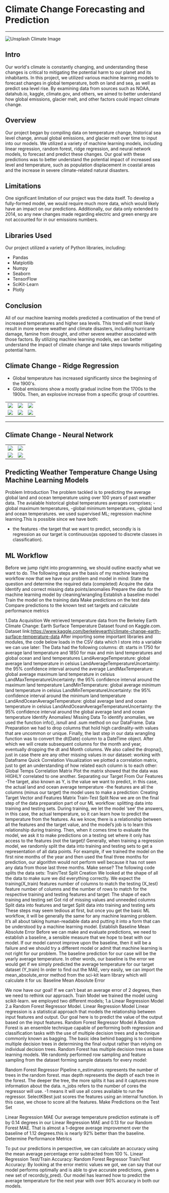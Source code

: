 # Climate Change Forecasting and Prediction
---
![Unsplash Climate Image](https://www.noaa.gov/sites/default/files/styles/landscape_width_1275/public/2022-03/PHOTO-Climate-Collage-Diagonal-Design-NOAA-Communications-NO-NOAA-Logo.jpg)


## Intro
Our world's climate is constantly changing, and understanding these changes is critical to mitigating the potential harm to our planet and its inhabitants. In this project, we utilized various machine learning models to forecast changes in global temperature, both on land and sea, as well as predict sea level rise. By examining data from sources such as NOAA, datahub.io, kaggle, climate.gov, and others, we aimed to better understand how global emissions, glacier melt, and other factors could impact climate change.


## Overview
Our project began by compiling data on temperature change, historical sea level change, annual global emissions, and glacier melt over time to input into our models. We utilized a variety of machine learning models, including linear regression, random forest, ridge regression, and neural network models, to forecast and predict these changes. Our goal with these predictions was to better understand the potential impact of increased sea level and temperature, such as population displacement in coastal areas and the increase in severe climate-related natural disasters.


## Limitations
One significant limitation of our project was the data itself. To develop a fully-formed model, we would require much more data, which would likely have an impact on our predictions. Additionally, our data only extended to 2014, so any new changes made regarding electric and green energy are not accounted for in our emissions numbers.


## Libraries Used
Our project utilized a variety of Python libraries, including:
- Pandas
- Matplotlib
- Numpy
- Seaborn
- TensorFlow
- SciKit-Learn
- Plotly

## Conclusion
All of our machine learning models predicted a continuation of the trend of increased temperatures and higher sea levels. This trend will most likely result in more severe weather and climate disasters, including hurricane damage, famine from drought, and other severe weather associated with those factors. By utilizing machine learning models, we can better understand the impact of climate change and take steps towards mitigating potential harm.


## Climate Change - Ridge Regression

- Global temperature has increased significantly since the beginning of the 1900's.
- Global emissions show a mostly gradual incline from the 1700s to the 1900s. Then, an explosive increase from a specific group of countries.

<table>
  <tr>
    <td><img src="https://github.com/damian-robinson/multi-model-analysis/blob/748ec2e7863684caabae8436b997bce6770f59c7/data/temperature_change.png"></td>
    <td><img src="https://raw.githubusercontent.com/damian-robinson/multi-model-analysis/main/data/emissions_change.png"></td>
    <td><img src="https://raw.githubusercontent.com/damian-robinson/multi-model-analysis/main/data/sea_level_change.png"></td>
  </tr>
  <tr>
    <td><img src="https://raw.githubusercontent.com/damian-robinson/multi-model-analysis/main/data/sunspots_change.png"></td>
    <td><img src="https://raw.githubusercontent.com/damian-robinson/multi-model-analysis/main/data/x_train_predictions.png"></td>
    <td><img src="https://raw.githubusercontent.com/damian-robinson/multi-model-analysis/main/data/x_test_predictions.png"></td>
  </tr>
</table>

---


## Climate Change - Neural Network

<table>
  <tr>
    <td><img src="https://raw.githubusercontent.com/damian-robinson/multi-model-analysis/main/data/Annual_Climate_Disasters.png"></td>
    <td><img src="https://raw.githubusercontent.com/damian-robinson/multi-model-analysis/main/data/Sea_Level_Change_Prediction.png"></td>
  </tr>
  <tr>
    <td><img src="https://raw.githubusercontent.com/damian-robinson/multi-model-analysis/main/data/Sea_Level_Comparison_Graph.jpg"></td>
    <td><img src="https://raw.githubusercontent.com/damian-robinson/multi-model-analysis/main/data/heatmap.png"></td>
  </tr>
</table>
  


  
  
  
## Predicting Weather Temperature Change Using Machine Learning Models
Problem Introduction
The problem tackled is to predicting the average global land and ocean temperature using over 100 years of past weather data.
The avialable historical global temperatures averages comprises;
-global maximum temperatures,
-global minimum temperatures,
-global land and ocean temperatures.
 we used supervised ML; regression machine learning.This is possible since we have both:
- the features
-the target that we want to predict,
secondly is is regression as our target is continuous(as opposed to discrete classes in classification).

## ML Workflow
Before we jump right into programming, we should outline exactly what we want to do. The following steps are the basis of my machine learning workflow now that we have our problem and model in mind:
State the question and determine the required data (completed)
Acquire the data
Identify and correct missing data points/anomalies
Prepare the data for the machine learning model by cleaning/wrangling
Establish a baseline model
Train the model on the training data
Make predictions on the test data
Compare predictions to the known test set targets and calculate performance metrics

1.Data Acquisition
We retrieved temperature data from the Berkeley Earth Climate Change: Earth Surface Temperature Dataset found on Kaggle.com.
Dataset link:https://www.kaggle.com/berkeleyearth/climate-change-earth-surface-temperature-data
After importing some important libraries and modules, the code below loads in the CSV data which I store into a variable we can use later:
The Data had the following columns:
dt: starts in 1750 for average land temperature and 1850 for max and min land temperatures and global ocean and land temperatures
LandAverageTemperature: global average land temperature in celsius
LandAverageTemperatureUncertainty: the 95% confidence interval around the average
LandMaxTemperature: global average maximum land temperature in celsius
LandMaxTemperatureUncertainty: the 95% confidence interval around the maximum land temperature
LandMinTemperature: global average minimum land temperature in celsius
LandMinTemperatureUncertainty: the 95% confidence interval around the minimum land temperature
LandAndOceanAverageTemperature: global average land and ocean temperature in celsius
LandAndOceanAverageTemperatureUncertainty: the 95% confidence interval around the global average land and ocean temperature
Identify Anomalies/ Missing Data
To identify anomalies, we used the function info(),.isnull and .sum method on our DataFrame.
Data Preparation
we had to  drop columns that hold high cardinality-with values that are uncommon or unique.
Finally, the last step in our data wrangling function was to convert the dt(Date) column to a DateTime object. After which we will create subsequent columns for the month and year, eventually dropping the dt and Month columns.
We also called the dropna(), just in case there are any other missing values in our dataset:
working with Dataframe
Quick Correlation Visualization
we  plotted a correlation matrix, just to get an understanding of how related each column is to each other:
Global Temps Correlation Matrix Plot
the matrix showed that the data was HIGHLY correlated to one another.
Separating our Target From Our Features
 -The target, also known as Y, is the value we want to predict, in this case, the actual land and ocean average temperature
-the features are all the columns (minus our target) the model uses to make a prediction:
Creating Target Vector and Features Matrix
Train-Test Split
Now we are on the final step of the data preparation part of our ML workflow: splitting data into training and testing sets.
During training, we let the model ‘see’ the answers, in this case, the actual temperature, so it can learn how to predict the temperature from the features. As we know, there is a relationship between all the features and the target value, and the model’s job is to learn this relationship during training. Then, when it comes time to evaluate the model, we ask it to make predictions on a testing set where it only has access to the features (not the target)!
Generally, when training a regression model, we randomly split the data into training and testing sets to get a representation of all data points.
For example, if we trained the model on the first nine months of the year and then used the final three months for prediction, our algorithm would not perform well because it has not seen any data from those last three months.
Make sense?
The following code splits the data sets:
Train/Test Split Creation
We looked at the shape of all the data to make sure we did everything correctly. We expect the training(X_train) features number of columns to match the testing (X_test) feature number of columns and the number of rows to match for the respective training and testing features and target:
The shape of each training and testing set
Got rid of missing values and unneeded columns
Split data into features and target
Split data into training and testing sets
These steps may seem tedious at first, but once you get the basic ML workflow, it will be generally the same for any machine learning problem. It’s all about taking human-readable data and putting it into a form that can be understood by a machine learning model.
Establish Baseline Mean Absolute Error
Before we can make and evaluate predictions, we need to establish a baseline, a sensible measure that we hope to beat with our model. If our model cannot improve upon the baseline, then it will be a failure and we should try a different model or admit that machine learning is not right for our problem.
The baseline prediction for our case will be the yearly average temperature. In other words, our baseline is the error we would get if we simply predicted the average temperature for our target dataset (Y_train)
In order to find out the MAE, very easily, we can import the mean_absolute_error method from the sci-kit learn library which will calculate it for us:
Baseline Mean Absolute Error

We now have our goal! If we can’t beat an average error of 2 degrees, then we need to rethink our approach.
Train Model
we trained the model using scikit-learn.
we employed two different models;
1.a Linear Regression Model
2.a Random Forest Regressor Model.
Linear Regression Model
Linear regression is a statistical approach that models the relationship between input features and output. Our goal here is to predict the value of the output based on the input features.
Random Forest Regressor Model
A Random Forest is an ensemble technique capable of performing both regression and classification tasks with the use of multiple decision trees and a technique commonly known as bagging.
The basic idea behind bagging is to combine multiple decision trees in determining the final output rather than relying on individual decision trees.
Random Forest has multiple decision trees as base learning models. We randomly performed row sampling and feature sampling from the dataset forming sample datasets for every model:

Random Forest Regressor Pipeline
n_estimators represents the number of trees in the random forest.
max depth represents the depth of each tree in the forest. The deeper the tree, the more splits it has and it captures more information about the data.
n_jobs refers to the number of cores the regressor will use. -1 means it will use all cores available to run the regressor.
SelectKBest just scores the features using an internal function. In this case, we chose to score all the features.
Make Predictions on the Test Set

Linear Regression MAE
Our average temperature prediction estimate is off by 0.14 degrees in our Linear Regression MAE and 0.13 for our Random Forest MAE. That is almost a 1-degree average improvement over the baseline of 1.12 degrees.this is nearly 92% better than the baseline.
Determine Performance Metrics

To put our predictions in perspective, we can calculate an accuracy using the mean average percentage error subtracted from 100 %.
Linear Regression Test/Train Accuracy:
Random Forest Regressor Train/Test Accuracy:
By looking at the error metric values we got, we can say that our model performs optimally and is able to give accurate predictions, given a new set of records(y_pred).
Our model has learned how to predict the average temperature for the next year with over 90% accuracy in both our models.
  
  
  
  
  
  
  
  
  
  
  
</table>
